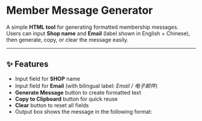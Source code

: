 # Member Message Generator

A simple **HTML tool** for generating formatted membership messages.  
Users can input **Shop name** and **Email** (label shown in English + Chinese), then generate, copy, or clear the message easily.  

---

## ✨ Features
- Input field for **SHOP** name
- Input field for **Email** (with bilingual label: *Email / 电子邮件*)
- **Generate Message** button to create formatted text
- **Copy to Clipboard** button for quick reuse
- **Clear** button to reset all fields
- Output box shows the message in the following format:

